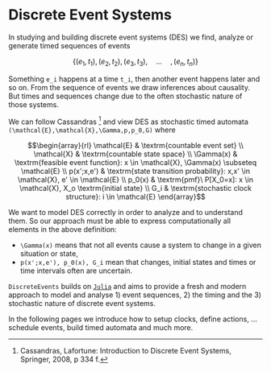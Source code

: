 # Discrete Event Systems

In studying and building discrete event systems (DES) we find, analyze or generate timed sequences of events

```math
\{(e_1,t_1),(e_2,t_2),(e_3,t_3),\hspace{1em}...\hspace{1em}, (e_n,t_n)\}
```

Something ``e_i`` happens at a time ``t_i``, then another event happens later and so on. From the sequence of events we draw inferences about causality. But times and sequences change due to the often stochastic nature of those systems.

We can follow Cassandras [^1] and view DES as stochastic timed automata ``(\mathcal{E},\mathcal{X},\Gamma,p,p_0,G)`` where

```math
\begin{array}{rl}
  \mathcal{E} & \textrm{countable event set} \\
  \mathcal{X} & \textrm{countable state space} \\
  \Gamma(x)   & \textrm{feasible event function}: x \in \mathcal{X}, \Gamma(x) \subseteq \mathcal{E} \\
  p(x';x,e')  & \textrm{state transition probability}: x,x' \in \mathcal{X}, e' \in \mathcal{E} \\
  p_0(x)      & \textrm{pmf}\ P[X_0=x]: x \in \mathcal{X}, X_o \textrm{initial state} \\
  G_i         & \textrm{stochastic clock structure}: i \in \mathcal{E}
\end{array}
```

We want to model DES correctly in order to analyze and to understand them. So our approach must be able to express computationally all elements in the above definition:

- ``\Gamma(x)`` means that not all events cause a system to change in a given situation or state,
- ``p(x';x,e'), p_0(x), G_i`` mean that changes, initial states and times or time intervals often are uncertain.

`DiscreteEvents` builds on [`Julia`](https://www.julialang.org) and aims to provide a fresh and modern approach to model and analyse 1) event sequences, 2) the timing and the 3) stochastic nature of discrete event systems.

In the following pages we introduce how to setup clocks, define actions, ... schedule events, build timed automata and much more.

[^1]:  Cassandras, Lafortune: Introduction to Discrete Event Systems, Springer, 2008, p 334 f.
